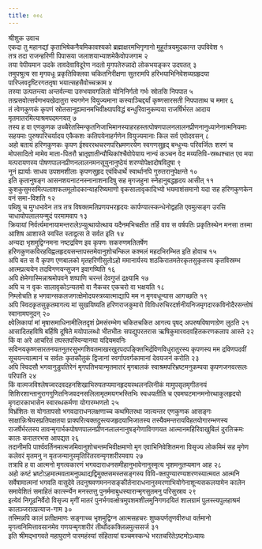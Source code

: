 ```yaml
---
title: ००८
---
```

श्रीशुक उवाच  
एकदा तु महानद्यां कृताभिषेकनैयमिकावश्यको ब्रह्माक्षरमभिगृणानो मुहूर्तत्रयमुदकान्त उपविवेश १  
तत्र तदा राजन्हरिणी पिपासया जलाशयाभ्याशमेकैवोपजगाम २  
तया पेपीयमान उदके तावदेवाविदूरेण नदतो मृगपतेरुन्नादो लोकभयङ्कर उदपतत् ३  
तमुपश्रुत्य सा मृगवधूः प्रकृतिविक्लवा चकितनिरीक्षणा सुतरामपि हरिभयाभिनिवेशव्यग्रहृदया पारिप्लवदृष्टिरगततृषा भयात्सहसैवोच्चक्राम ४  
तस्या उत्पतन्त्या अन्तर्वत्न्या उरुभयावगलितो योनिनिर्गतो गर्भः स्रोतसि निपपात ५  
तत्प्रसवोत्सर्पणभयखेदातुरा स्वगणेन वियुज्यमाना कस्याञ्चिद्दर्यां कृष्णसारसती निपपाताथ च ममार ६  
तं त्वेणकुणकं कृपणं स्रोतसानूह्यमानमभिवीक्ष्यापविद्धं बन्धुरिवानुकम्पया राजर्षिर्भरत आदाय मृतमातरमित्याश्रमपदमनयत् ७  
तस्य ह वा एणकुणक उच्चैरेतस्मिन्कृतनिजाभिमानस्याहरहस्तत्पोषणपालनलालनप्रीणनानुध्यानेनात्मनियमाः सहयमाः पुरुषपरिचर्यादय एकैकशः कतिपयेनाहर्गणेन वियुज्यमानाः किल सर्व एवोदवसन् ८  
अहो बतायं हरिणकुणकः कृपण ईश्वररथचरणपरिभ्रमणरयेण स्वगणसुहृद् बन्धुभ्यः परिवर्जितः शरणं च मोपसादितो मामेव माता-पितरौ भ्रातृज्ञातीन्यौथिकांश्चैवोपेयाय नान्यं कञ्चन वेद मय्यतिवि-स्रब्धश्चात एव मया मत्परायणस्य पोषणपालनप्रीणनलालनमनसूयुनानुष्ठेयं शरण्योपेक्षादोषविदुषा ९  
नूनं ह्यार्याः साधव उपशमशीलाः कृपणसुहृद एवंविधार्थे स्वार्थानपि गुरुतरानुपेक्षन्ते १०  
इति कृतानुषङ्ग आसनशयनाटनस्नानाशनादिषु सह मृगजहुना स्नेहानुबद्धहृदय आसीत् ११  
कुशकुसुमसमित्पलाशफलमूलोदकान्याहरिष्यमाणो वृकसालावृकादिभ्यो भयमाशंसमानो यदा सह हरिणकुणकेन वनं समा-विशति १२  
पथिषु च मुग्धभावेन तत्र तत्र विषक्तमतिप्रणयभरहृदयः कार्पण्यात्स्कन्धेनोद्वहति एवमुत्सङ्ग उरसि चाधायोपलालयन्मुदं परमामवाप १३  
क्रियायां निर्वर्त्यमानायामन्तरालेऽप्युत्थायोत्थाय यदैनमभिचक्षीत तर्हि वाव स वर्षपतिः प्रकृतिस्थेन मनसा तस्मा आशिष आशास्ते स्वस्ति स्ताद्वत्स ते सर्वत इति १४  
अन्यदा भृशमुद्विग्नमना नष्टद्रविण इव कृपणः सकरुणमतितर्षेण हरिणकुणकविरहविह्वलहृदयसन्तापस्तमेवानुशोचन्किल कश्मलं महदभिरम्भित इति होवाच १५  
अपि बत स वै कृपण एणबालको मृतहरिणीसुतोऽहो ममानार्यस्य शठकिरातमतेरकृतसुकृतस्य कृतविस्रम्भ आत्मप्रत्ययेन तदविगणयन्सुजन इवागष्यिति १६  
अपि क्षेमेणास्मिन्नाश्रमोपवने शष्पाणि चरन्तं देवगुप्तं द्रक्ष्यामि १७  
अपि च न वृकः सालावृकोऽन्यतमो वा नैकचर एकचरो वा भक्षयति १८  
निम्लोचति ह भगवान्सकलजगत्क्षेमोदयस्त्रय्यात्माद्यापि मम न मृगवधून्यास आगच्छति १९  
अपि स्विदकृतसुकृतमागत्य मां सुखयिष्यति हरिणराजकुमारो विविधरुचिरदर्शनीयनिजमृगदारकविनोदैरसन्तोषं स्वानामपनुदन् २०  
क्ष्वेलिकायां मां मृषासमाधिनामीलितदृशं प्रेमसंरम्भेण चकितचकित आगत्य पृषद् अपरुषविषाणाग्रेण लुठति २१  
आसादितहविषि बर्हिषि दूषिते मयोपालब्धो भीतभीतः सपद्युपरतरास ऋषिकुमारवदवहितकरणकलाप आस्ते २२  
किं वा अरे आचरितं तपस्तपस्विन्यानया यदियमवनिः सविनयकृष्णसारतनयतनुतरसुभगशिवतमाखरखुरपदपङ्क्तिभिर्द्रविणविधुरातुरस्य कृपणस्य मम द्रविणपदवीं सूचयन्त्यात्मानं च सर्वतः कृतकौतुकं द्विजानां स्वर्गापवर्गकामानां देवयजनं करोति २३  
अपि स्विदसौ भगवानुडुपतिरेनं मृगपतिभयान्मृतमातरं मृगबालकं स्वाश्रमपरिभ्रष्टमनुकम्पया कृपणजनवत्सलः परिपाति २४  
किं वात्मजविश्लेषज्वरदवदहनशिखाभिरुपतप्यमानहृदयस्थलनलिनीकं मामुपसृतमृगीतनयं शिशिरशान्तानुरागगुणितनिजवदनसलिलामृतमयगभस्तिभिः स्वधयतीति च एवमघटमानमनोरथाकुलहृदयो मृगदारकाभासेन स्वारब्धकर्मणा योगारम्भणतो २५  
विभ्रंशितः स योगतापसो भगवदाराधनलक्षणाच्च कथमितरथा जात्यन्तर एणकुणक आसङ्गः साक्षान्निःश्रेयसप्रतिपक्षतया प्राक्परित्यक्तदुस्त्यजहृदयाभिजातस्य तस्यैवमन्तरायविहतयोगारम्भणस्य राजर्षेर्भरतस्य तावन्मृगार्भकपोषणपालनप्रीणनलालनानुषङ्गेणाविगणयत आत्मानमहिरिवाखुबिलं दुरतिक्रमः कालः करालरभस आपद्यत २६  
तदानीमपि पार्श्ववर्तिनमात्मजमिवानुशोचन्तमभिवीक्षमाणो मृग एवाभिनिवेशितमना विसृज्य लोकमिमं सह मृगेण कलेवरं मृतमनु न मृतजन्मानुस्मृतिरितरवन्मृगशरीरमवाप २७  
तत्रापि ह वा आत्मनो मृगत्वकारणं भगवदाराधनसमीहानुभावेनानुस्मृत्य भृशमनुतप्यमान आह २८  
अहो कष्टं भ्रष्टोऽहमात्मवतामनुपथाद्यद्विमुक्तसमस्तसङ्गस्य विवि-क्तपुण्यारण्यशरणस्यात्मवत आत्मनि सर्वेषामात्मनां भगवति वासुदेवे तदनुश्रवणमननसङ्कीर्तनाराधनानुस्मरणाभियोगेनाशून्यसकलयामेन कालेन समावेशितं समाहितं कार्त्स्न्येन मनस्तत्तु पुनर्ममाबुधस्यारान्मृगसुतमनु परिसुस्राव २९  
इत्येवं निगूढनिर्वेदो विसृज्य मृगीं मातरं पुनर्भगवत्क्षेत्रमुपशमशीलमुनिगणदयितं शालग्रामं पुलस्त्यपुलहाश्रमं कालञ्जरात्प्रत्याज-गाम ३०  
तस्मिन्नपि कालं प्रतीक्षमाणः सङ्गाच्च भृशमुद्विग्न आत्मसहचरः शुष्कपर्णतृणवीरुधा वर्तमानो मृगत्वनिमित्तावसानमेव गणयन्मृगशरीरं तीर्थोदकक्लिन्नमुत्ससर्ज ३१  
इति श्रीमद्भागवते महापुराणे पारमहंस्यां संहितायां पञ्चमस्कन्धे भरतचरितेऽष्टमोऽध्यायः